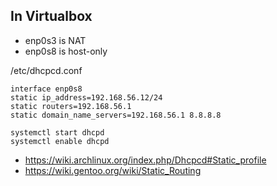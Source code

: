 ## In Virtualbox

- enp0s3 is NAT
- enp0s8 is host-only

/etc/dhcpcd.conf

```
interface enp0s8
static ip_address=192.168.56.12/24
static routers=192.168.56.1
static domain_name_servers=192.168.56.1 8.8.8.8
```

```
systemctl start dhcpd
systemctl enable dhcpd
```

- https://wiki.archlinux.org/index.php/Dhcpcd#Static_profile
- https://wiki.gentoo.org/wiki/Static_Routing
